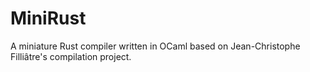 
# MiniRust

A miniature Rust compiler written in OCaml based on Jean-Christophe Filliâtre's compilation project.
